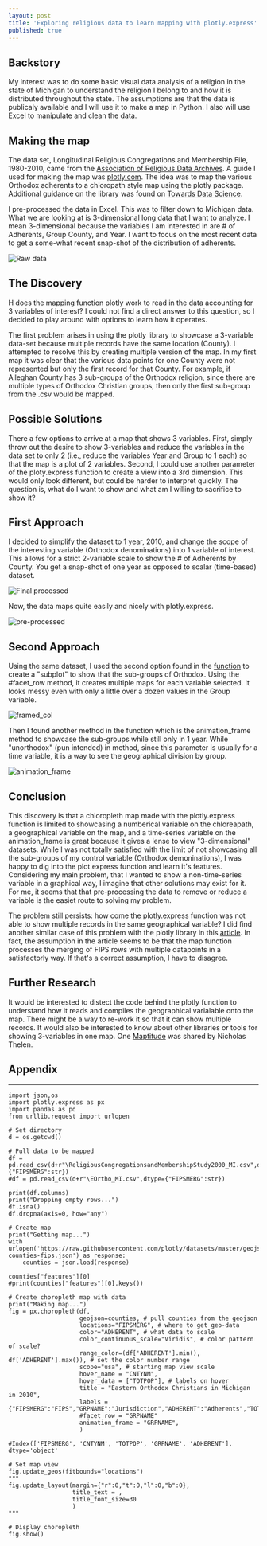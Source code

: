 ```yaml
---
layout: post
title: 'Exploring religious data to learn mapping with plotly.express'
published: true
---
```


## Backstory ##
My interest was to do some basic visual data analysis of a religion in the state of Michigan to understand the religion I belong to and how it is distributed throughout the state. The assumptions are that the data is publicaly available and I will use it to make a map in Python. I also will use Excel to manipulate and clean the data.

## Making the map ##
The data set, Longitudinal Religious Congregations and Membership File, 1980-2010, came from the [Association of Religious Data Archives](https://www.thearda.com/Archive/Files/Downloads/RCMSMGCY_DL2.asp). A guide I used for making the map was [plotly.com](https://plotly.com/python/choropleth-maps/). The idea was to map the various Orthodox adherents to a chloropath style map using the plotly package. Additional guidance on the library was found on [Towards Data Science](https://towardsdatascience.com/choropleth-maps-101-using-plotly-5daf85e7275d).

I pre-processed the data in Excel. This was to filter down to Michigan data. What we are looking at is 3-dimensional long data that I want to analyze. I mean 3-dimensional because the variables I am interested in are # of Adherents, Group County, and Year. I want to focus on the most recent data to get a some-what recent snap-shot of the distribution of adherents.

![Raw data](/images/preprocess.PNG)

## The Discovery ##
H does the mapping function plotly work to read in the data accounting for 3 variables of interest? I could not find a direct answer to this question, so I decided to play around with options to learn how it operates.

The first problem arises in using the plotly library to showcase a 3-variable data-set because multiple records have the same location (County). I attempted to resolve this by creating multiple version of the map. In my first map it was clear that the various data points for one County were not represented but only the first record for that County. For example, if Alleghan County has 3 sub-groups of the Orthodox religion, since there are multiple types of Orthodox Christian groups, then only the first sub-group from the .csv would be mapped.

## Possible Solutions ##
There a few options to arrive at a map that shows 3 variables. First, simply throw out the desire to show 3-variables and reduce the variables in the data set to only 2 (i.e., reduce the variables Year and Group to 1 each) so that the map is a plot of 2 variables. Second, I could use another parameter of the ploty.express function to create a view into a 3rd dimension. This would only look different, but could be harder to interpret quickly. The question is, what do I want to show and what am I willing to sacrifice to show it?

## First Approach ##
I decided to simplify the dataset to 1 year, 2010, and change the scope of the interesting variable (Orthodox denominations) into 1 variable of interest. This allows for a strict 2-variable scale to show the # of Adherents by County. You get a snap-shot of one year as opposed to scalar (time-based) dataset.

![Final processed](/images/csv.PNG)

Now, the data maps quite easily and nicely with plotly.express.

![pre-processed](/images/EO_2010.png)


## Second Approach ##
Using the same dataset, I used the second option found in the [function](https://plotly.com/python-api-reference/generated/plotly.express.choropleth) to create a "subplot" to show that the sub-groups of Orthodox. Using the #facet_row method, it creates multiple maps for each variable selected. It looks messy even with only a little over a dozen values in the Group variable.

![framed_col](/images/facet_row.png)

Then I found another method in the function which is the animation_frame method to showcase the sub-groups while still only in 1 year. While "unorthodox" (pun intended) in method, since this parameter is usually for a time variable, it is a way to see the geographical division by group. 

![animation_frame](/images/animation.png)

## Conclusion ##
This discovery is that a chloropleth map made with the plotly.express function is limited to showcasing a numberical variable on the chloreapath, a geographical variable on the map, and a time-series variable on the animation_frame is great because it gives a lense to view "3-dimensional" datasets. While I was not totally satisfied with the limit of not showcasing all the sub-groups of my control variable (Orthodox demoninations), I was happy to dig into the plot.express function and learn it's features. Considering my main problem, that I wanted to show a non-time-series variable in a graphical way, I imagine that other solutions may exist for it. For me, it seems that that pre-processing the data to remove or reduce a variable is the easiet route to solving my problem. 

The problem still persists: how come the plotly.express function was not able to show multiple records in the same geographical variable? I did find another similar case of this problem with the plotly library in this [article](https://towardsdatascience.com/choropleth-maps-101-using-plotly-5daf85e7275d). In fact, the assumption in the article seems to be that the map function processes the merging of FIPS rows with multiple datapoints in a satisfactorly way. If that's a correct assumption, I have to disagree.

## Further Research ##
It would be interested to distect the code behind the plotly function to understand how it reads and compiles the geographical varialable onto the map. There might be a way to re-work it so that it can show multiple records. It would also be interested to know about other libraries or tools for showing 3-variables in one map. One [Maptitude](https://www.mapping-tools.com/howto/maptitude/appearance/pie-bar-chart/) was shared by Nicholas Thelen.

## Appendix ##
------
    import json,os
    import plotly.express as px
    import pandas as pd
    from urllib.request import urlopen

    # Set directory
    d = os.getcwd()

    # Pull data to be mapped
    df = pd.read_csv(d+r"\ReligiousCongregationsandMembershipStudy2000_MI.csv",dtype={"FIPSMERG":str})
    #df = pd.read_csv(d+r"\EOrtho_MI.csv",dtype={"FIPSMERG":str})

    print(df.columns)
    print("Dropping empty rows...")
    df.isna()
    df.dropna(axis=0, how="any")

    # Create map
    print("Getting map...")
    with urlopen('https://raw.githubusercontent.com/plotly/datasets/master/geojson-counties-fips.json') as response:
        counties = json.load(response)

    counties["features"][0]
    #print(counties["features"][0].keys())

    # Create choropleth map with data
    print("Making map...")
    fig = px.choropleth(df,
                        geojson=counties, # pull counties from the geojson
                        locations="FIPSMERG", # where to get geo-data
                        color="ADHERENT", # what data to scale
                        color_continuous_scale="Viridis", # color pattern of scale?
                        range_color=(df['ADHERENT'].min(), df['ADHERENT'].max()), # set the color number range
                        scope="usa", # starting map view scale
                        hover_name = "CNTYNM",
                        hover_data = ["TOTPOP"], # labels on hover
                        title = "Eastern Orthodox Christians in Michigan in 2010",
                        labels = {"FIPSMERG":"FIPS","GRPNAME":"Jurisdiction","ADHERENT":"Adherents","TOTPOP":"Population"},
                        #facet_row = "GRPNAME"
                        animation_frame = "GRPNAME",
                        )

    #Index(['FIPSMERG', 'CNTYNM', 'TOTPOP', 'GRPNAME', 'ADHERENT'], dtype='object'

    # Set map view
    fig.update_geos(fitbounds="locations")
    """
    fig.update_layout(margin={"r":0,"t":0,"l":0,"b":0},
                      title_text = ,
                      title_font_size=30
                      )
    """

    # Display choropleth
    fig.show()
